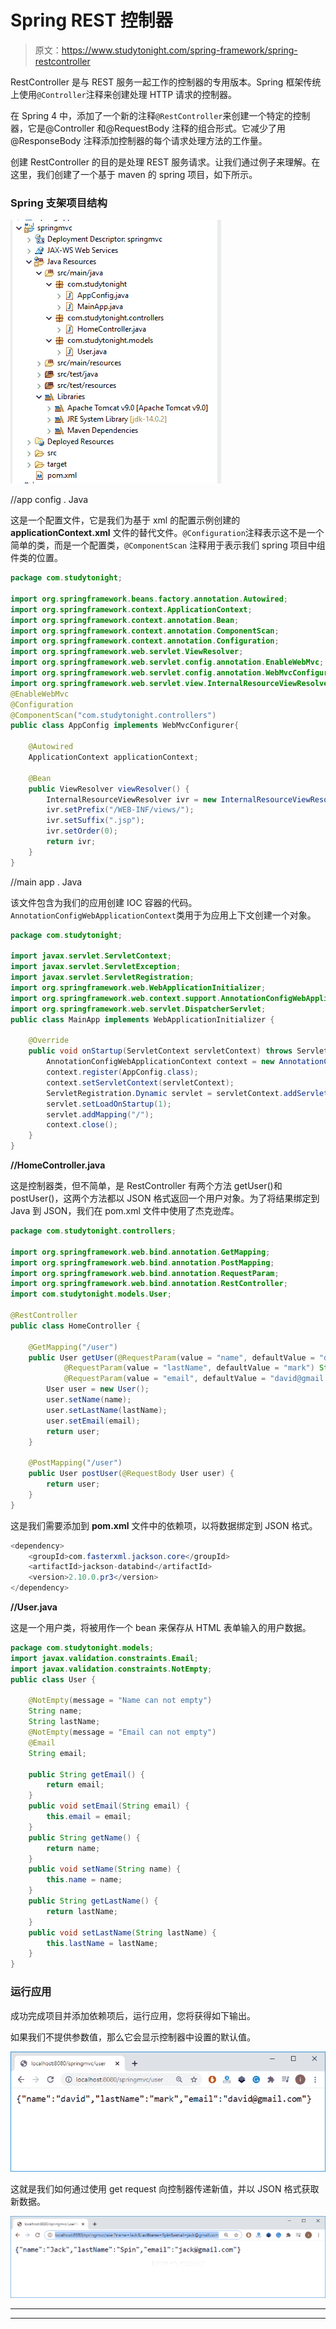 # Spring REST 控制器

> 原文：<https://www.studytonight.com/spring-framework/spring-restcontroller>

RestController 是与 REST 服务一起工作的控制器的专用版本。Spring 框架传统上使用`@Controller`注释来创建处理 HTTP 请求的控制器。

在 Spring 4 中，添加了一个新的注释`@RestController`来创建一个特定的控制器，它是@Controller 和@RequestBody 注释的组合形式。它减少了用@ResponseBody 注释添加控制器的每个请求处理方法的工作量。

创建 RestController 的目的是处理 REST 服务请求。让我们通过例子来理解。在这里，我们创建了一个基于 maven 的 spring 项目，如下所示。

### Spring 支架项目结构

![](img/9b7b06760729d252c402680f83328095.png)

//app config . Java

这是一个配置文件，它是我们为基于 xml 的配置示例创建的 **applicationContext.xml** 文件的替代文件。`@Configuration`注释表示这不是一个简单的类，而是一个配置类，`@ComponentScan` 注释用于表示我们 spring 项目中组件类的位置。

```java
package com.studytonight;

import org.springframework.beans.factory.annotation.Autowired;
import org.springframework.context.ApplicationContext;
import org.springframework.context.annotation.Bean;
import org.springframework.context.annotation.ComponentScan;
import org.springframework.context.annotation.Configuration;
import org.springframework.web.servlet.ViewResolver;
import org.springframework.web.servlet.config.annotation.EnableWebMvc;
import org.springframework.web.servlet.config.annotation.WebMvcConfigurer;
import org.springframework.web.servlet.view.InternalResourceViewResolver;
@EnableWebMvc
@Configuration
@ComponentScan("com.studytonight.controllers")
public class AppConfig implements WebMvcConfigurer{

	@Autowired
	ApplicationContext applicationContext;

	@Bean
	public ViewResolver viewResolver() {
		InternalResourceViewResolver ivr = new InternalResourceViewResolver();
		ivr.setPrefix("/WEB-INF/views/");
		ivr.setSuffix(".jsp");
		ivr.setOrder(0);
		return ivr;
	}
}
```

//main app . Java

该文件包含为我们的应用创建 IOC 容器的代码。`AnnotationConfigWebApplicationContext`类用于为应用上下文创建一个对象。

```java
package com.studytonight;

import javax.servlet.ServletContext;
import javax.servlet.ServletException;
import javax.servlet.ServletRegistration;
import org.springframework.web.WebApplicationInitializer;
import org.springframework.web.context.support.AnnotationConfigWebApplicationContext;
import org.springframework.web.servlet.DispatcherServlet;
public class MainApp implements WebApplicationInitializer {

	@Override
	public void onStartup(ServletContext servletContext) throws ServletException { 
		AnnotationConfigWebApplicationContext context = new AnnotationConfigWebApplicationContext();
		context.register(AppConfig.class);
		context.setServletContext(servletContext);
		ServletRegistration.Dynamic servlet = servletContext.addServlet("dispatcher", new DispatcherServlet(context));
		servlet.setLoadOnStartup(1);
		servlet.addMapping("/");
		context.close();	
	}
}
```

**//HomeController.java**

这是控制器类，但不简单，是 RestController 有两个方法 getUser()和 postUser()，这两个方法都以 JSON 格式返回一个用户对象。为了将结果绑定到 Java 到 JSON，我们在 pom.xml 文件中使用了杰克逊库。

```java
package com.studytonight.controllers;

import org.springframework.web.bind.annotation.GetMapping;
import org.springframework.web.bind.annotation.PostMapping;
import org.springframework.web.bind.annotation.RequestParam;
import org.springframework.web.bind.annotation.RestController;
import com.studytonight.models.User;

@RestController
public class HomeController {

	@GetMapping("/user")
	public User getUser(@RequestParam(value = "name", defaultValue = "david") String name,
			@RequestParam(value = "lastName", defaultValue = "mark") String lastName,
			@RequestParam(value = "email", defaultValue = "david@gmail.com") String email) {		
		User user = new User();
		user.setName(name);
		user.setLastName(lastName);
		user.setEmail(email);
		return user;
	}

	@PostMapping("/user")
	public User postUser(@RequestBody User user) {
		return user;
	}
}
```

这是我们需要添加到 **pom.xml** 文件中的依赖项，以将数据绑定到 JSON 格式。

```java
<dependency>
    <groupId>com.fasterxml.jackson.core</groupId>
	<artifactId>jackson-databind</artifactId>
	<version>2.10.0.pr3</version>
</dependency>
```

**//User.java**

这是一个用户类，将被用作一个 bean 来保存从 HTML 表单输入的用户数据。

```java
package com.studytonight.models;
import javax.validation.constraints.Email;
import javax.validation.constraints.NotEmpty;
public class User {

	@NotEmpty(message = "Name can not empty")
	String name;
	String lastName;
	@NotEmpty(message = "Email can not empty")
	@Email
	String email;

	public String getEmail() {
		return email;
	}
	public void setEmail(String email) {
		this.email = email;
	}
	public String getName() {
		return name;
	}
	public void setName(String name) {
		this.name = name;
	}
	public String getLastName() {
		return lastName;
	}
	public void setLastName(String lastName) {
		this.lastName = lastName;
	}
}
```

### 运行应用

成功完成项目并添加依赖项后，运行应用，您将获得如下输出。

如果我们不提供参数值，那么它会显示控制器中设置的默认值。

![](img/cd701fa7108aabe43cb6316fb9548b13.png)

这就是我们如何通过使用 get request 向控制器传递新值，并以 JSON 格式获取新数据。

![](img/46d6a9a8725bd39479597dcc7a74b6d3.png)

* * *

* * *